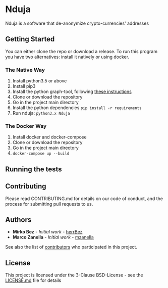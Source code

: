 # Nduja

Nduja is a software that de-anonymize crypto-currencies' addresses

## Getting Started

You can either clone the repo or download a release.
To run this program you have two alternatives: install it natively or using
docker.

### The Native Way

1. Install python3.5 or above
2. Install pip3
3. Install the python graph-tool, following [these instructions](https://git.skewed.de/count0/graph-tool/wikis/installation-instructions)
4. Clone or download the repository
5. Go in the project main directory
6. Install the python dependencies `pip install -r requirements` 
7. Run nduja: `python3.x Nduja`

### The Docker Way

1. Install docker and docker-compose
2. Clone or download the repository
3. Go in the project main directory
4. `docker-compose up --build`

## Running the tests


## Contributing

Please read CONTRIBUTING.md for details on our code of conduct, and the process for submitting pull requests to us.

## Authors

* **Mirko Bez** - *Initial work* - [herrBez](https://github.com/herrBez)
* **Marco Zanella** - *Initial work* - [mzanella](https://github.com/mzanella)

See also the list of [contributors](https://github.com/herrBez/Nduja/contributors) who participated in this project.

## License

This project is licensed under the 3-Clause BSD-License - see the [LICENSE.md](LICENSE.md) file for details



